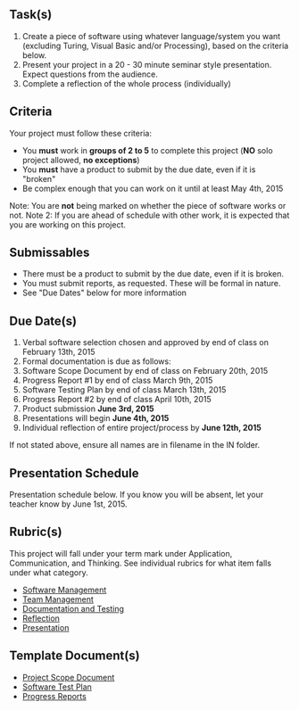 Task(s)
-------
1. Create a piece of software using whatever language/system you want (excluding Turing, Visual Basic and/or Processing), based on the criteria below.
2. Present your project in a 20 - 30 minute seminar style presentation. Expect questions from the audience.
3. Complete a reflection of the whole process (individually)

Criteria
--------
Your project must follow these criteria:
* You **must** work in **groups of 2 to 5** to complete this project (**NO** solo project allowed, **no exceptions**)
* You **must** have a product to submit by the due date, even if it is "broken"
* Be complex enough that you can work on it until at least May 4th, 2015

Note: You are **not** being marked on whether the piece of software works or not.
Note 2: If you are ahead of schedule with other work, it is expected that you are working on this project.

Submissables
------------
* There must be a product to submit by the due date, even if it is broken.
* You must submit reports, as requested. These will be formal in nature.
* See "Due Dates" below for more information

Due Date(s)
----------
1. Verbal software selection chosen and approved by end of class on February 13th, 2015
2. Formal documentation is due as follows:
  1. Software Scope Document by end of class on February 20th, 2015
  2. Progress Report #1 by end of class March 9th, 2015
  3. Software Testing Plan by end of class March 13th, 2015
  4. Progress Report #2 by end of class April 10th, 2015
3. Product submission **June 3rd, 2015**
4. Presentations will begin **June 4th, 2015**
5. Individual reflection of entire project/process by **June 12th, 2015**

If not stated above, ensure all names are in filename in the IN folder.

Presentation Schedule
----------------------
Presentation schedule below. If you know you will be absent, let your teacher know by June 1st, 2015.


Rubric(s)
---------
This project will fall under your term mark under Application, Communication, and Thinking. See individual rubrics for what item falls under what category.
* [Software Management](http://www.mrseidel.com/rubrics/ICS4U/ICS4U_-_Software_Management_(Software_Management).pdf)
* [Team Management](http://www.mrseidel.com/rubrics/ICS4U/ICS4U_-_Software_Management_(Team_Management).pdf)
* [Documentation and Testing](http://www.mrseidel.com/rubrics/ICS4U/ICS4U_-_Software_Management_(Documentation_and_Testing).pdf)
* [Reflection](http://www.mrseidel.com/rubrics/ICS4U/ICS4U_-_Software_Management_(Reflection).pdf)
* [Presentation](http://www.mrseidel.com/rubrics/ICS4U/ICS4U_-_Long_Term_Presentation.pdf)

Template Document(s)
--------------------
* [Project Scope Document](http://www.mrseidel.com/rubrics/ICS4U/TemplateDocuments/Project_Scope_Document_(student_template).docx)
* [Software Test Plan](http://www.mrseidel.com/rubrics/ICS4U/TemplateDocuments/Software_Test_Plan_(student_template).docx)
* [Progress Reports](http://www.mrseidel.com/rubrics/ICS4U/TemplateDocuments/Progress_Reports.docx)
